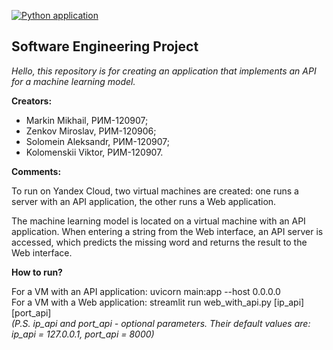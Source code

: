 [![Python application](https://github.com/Wheatly99/Project_SE/actions/workflows/python-app.yml/badge.svg)](https://github.com/Wheatly99/Project_SE/actions/workflows/python-app.yml)
## Software Engineering Project
*Hello, this repository is for creating an application that implements an API for a machine learning model.*

**Creators:**
- Markin Mikhail, РИМ-120907;
- Zenkov Miroslav, РИМ-120906;
- Solomein Aleksandr, РИМ-120907;
- Kolomenskii Viktor, РИМ-120907.

**Comments:**  

To run on Yandex Cloud, two virtual machines are created: one runs a server with an API application, the other runs a Web application.   

The machine learning model is located on a virtual machine with an API application. When entering a string from the Web interface, an API server is accessed, which predicts the missing word and returns the result to the Web interface.

**How to run?**

For a VM with an API application: uvicorn main:app --host 0.0.0.0   
For a VM with a Web application: streamlit run web_with_api.py [ip_api] [port_api]   
*(P.S. ip_api and port_api - optional parameters. Their default values are: ip_api = 127.0.0.1, port_api = 8000)*